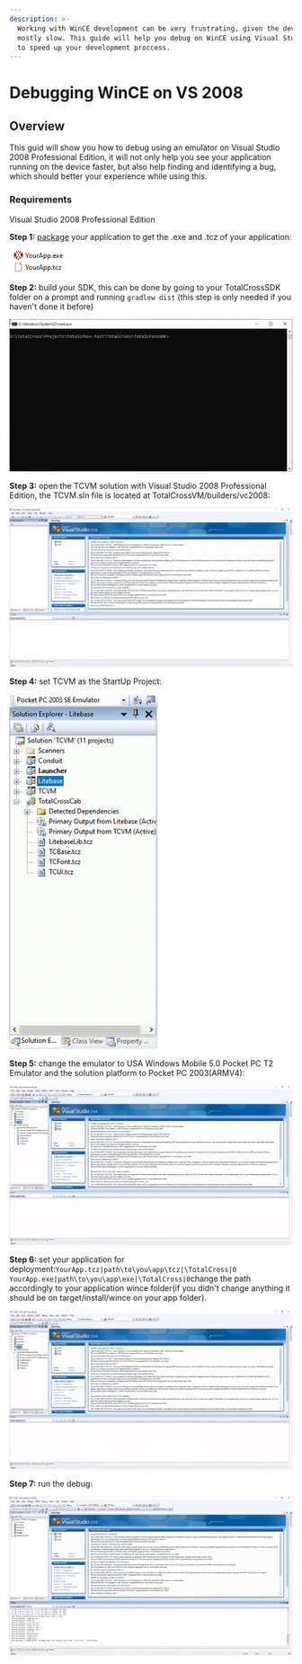 ```yaml
---
description: >-
  Working with WinCE development can be very frustrating, given the devices are
  mostly slow. This guide will help you debug on WinCE using Visual Studio 2008
  to speed up your development proccess.
---
```


# Debugging WinCE on VS 2008

## Overview

This guid will show you how to debug using an emulator on Visual Studio 2008 Professional Edition, it will not only help you see your application running on the device faster, but also help finding and identifying a bug, which should better your experience while using this.

### Requirements

Visual Studio 2008 Professional Edition

**Step 1:** [package](https://learn.totalcross.com/get-started/test-drive#package) your application to get the .exe and .tcz of your application:

![Files you will need.](../.gitbook/assets/packaged_files.png)

**Step 2:** build your SDK, this can be done by going to your TotalCrossSDK folder on a prompt and running `gradlew dist` \(this step is only needed if you haven't done it before\)

![Building your sdk to use on the debug.](../.gitbook/assets/building_sdk.gif)

**Step 3:** open the TCVM solution with Visual Studio 2008 Professional Edition, the TCVM.sln file is located at TotalCrossVM/builders/vc2008:

![How to open the TCVM.sln file.](../.gitbook/assets/open_solution.gif)

**Step 4:** set TCVM as the StartUp Project:

![Changing the StartUp Project](../.gitbook/assets/set_as_startup_project.gif)

**Step 5:** change the emulator to USA Windows Mobile 5.0 Pocket PC T2 Emulator and the solution platform to Pocket PC 2003\(ARMV4\):

![Changing the emulator and solution platform.](../.gitbook/assets/changing_emulator_and_solution_platform.gif)

**Step 6:** set your application for deployment:`YourApp.tcz|path\to\you\app\tcz|\TotalCross|0 YourApp.exe|path\to\you\app\exe|\TotalCross|0`change the path accordingly to your application wince folder\(if you didn't change anything it should be on target/install/wince on your app folder\).

![](../.gitbook/assets/changing_emulator_and_solution_platform%20%281%29.gif)

**Step 7:** run the debug:

![Running the debug!](../.gitbook/assets/running_debug.gif)



